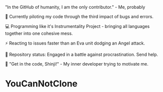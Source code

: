 "In the GitHub of humanity, I am the only contributor." - Me, probably

🚀 Currently piloting my code through the third impact of bugs and errors.

💻 Programming like it's Instrumentality Project - bringing all languages together into one cohesive mess.

⚡️ Reacting to issues faster than an Eva unit dodging an Angel attack.

📝 Repository status: Engaged in a battle against procrastination. Send help.

🔧 "Get in the code, Shinji!" - My inner developer trying to motivate me.

# YouCanNotClone
